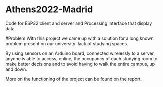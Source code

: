 # Athens2022-Madrid

Code for ESP32 client and server and Processing interface that display data.

#Problem
With this project we came up with a solution for a long known problem present on our university: lack of studying spaces.

By using sensors on an Arduino board, connected wirelessly to a server, anyone is able to access, online, the occupancy of each studying room to 
make better decisions and to avoid having to walk the entire campus, up and down.

More on the functioning of the project can be found on the report.
